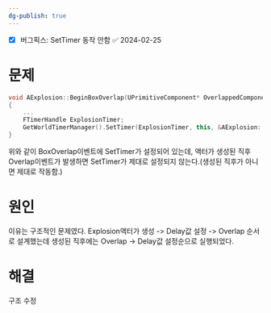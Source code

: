 ```yaml
---
dg-publish: true
---
```


- [x] 버그픽스: SetTimer 동작 안함 ✅ 2024-02-25
# 문제
```cpp
void AExplosion::BeginBoxOverlap(UPrimitiveComponent* OverlappedComponent, AActor* OtherActor, UPrimitiveComponent* OtherComp, int32 OtherBodyIndex, bool bFromSweep, const FHitResult& SweepResult)
{
	...
	FTimerHandle ExplosionTimer;
	GetWorldTimerManager().SetTimer(ExplosionTimer, this, &AExplosion::Explosion, ExplosionDelay);
}
```

위와 같이 BoxOverlap이벤트에 SetTimer가 설정되어 있는데, 액터가 생성된 직후 Overlap이벤트가 발생하면 SetTimer가 제대로 설정되지 않는다.(생성된 직후가 아니면 제대로 작동함.)

# 원인
이유는 구조적인 문제였다. Explosion액터가 생성 -> Delay값 설정 -> Overlap 순서로 설계했는데 생성된 직후에는 Overlap -> Delay값 설정순으로 실행되었다.

# 해결
구조 수정